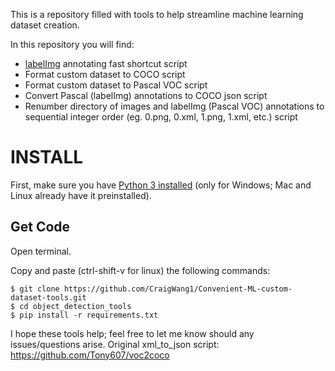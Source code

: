 This is a repository filled with tools to help streamline machine learning dataset creation.

In this repository you will find:
- [labelImg](https://github.com/tzutalin/labelImg.git) annotating fast shortcut script
- Format custom dataset to COCO script
- Format custom dataset to Pascal VOC script
- Convert Pascal (labelImg) annotations to COCO json script
- Renumber directory of images and labelImg (Pascal VOC) annotations to sequential integer order (eg. 0.png, 0.xml, 1.png, 1.xml, etc.) script

# **INSTALL**
First, make sure you have [Python 3 installed](https://www.python.org/downloads/) (only for Windows; Mac and Linux already have it preinstalled).

## Get Code
Open terminal.

Copy and paste (ctrl-shift-v for linux) the following commands:

```
$ git clone https://github.com/CraigWang1/Convenient-ML-custom-dataset-tools.git
$ cd object_detection_tools
$ pip install -r requirements.txt
```




I hope these tools help; feel free to let me know should any issues/questions arise.
Original xml_to_json script: https://github.com/Tony607/voc2coco
